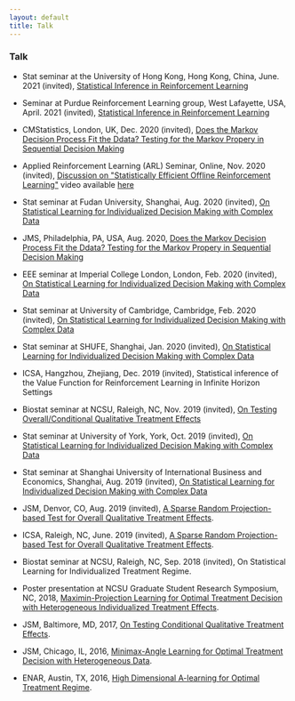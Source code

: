 ```yaml
---
layout: default
title: Talk
---
```


### Talk

* Stat seminar at the University of Hong Kong, Hong Kong, China, June. 2021 (invited), [Statistical Inference in Reinforcement Learning](./slides/slides_long.pdf)

* Seminar at Purdue Reinforcement Learning group, West Lafayette, USA, April. 2021 (invited), [Statistical Inference in Reinforcement Learning](./slides/slides_long.pdf)

* CMStatistics, London, UK, Dec. 2020 (invited), [Does the Markov Decision Process Fit the Ddata? Testing for the Markov Propery in Sequential Decision Making](./slides/slides.pdf)

* Applied Reinforcement Learning (ARL) Seminar, Online, Nov. 2020 (invited), [Discussion on "Statistically Efficient Offline Reinforcement Learning"](./slides/Discussion.pdf) video available [here](https://www.bilibili.com/s/video/BV1f5411V77h)

* Stat seminar at Fudan University, Shanghai, Aug. 2020 (invited), [On Statistical Learning for Individualized Decision Making with Complex Data](./slides/slides22.pdf)

* JMS, Philadelphia, PA, USA, Aug. 2020, [Does the Markov Decision Process Fit the Ddata? Testing for the Markov Propery in Sequential Decision Making](./slides/slides.pdf)

* EEE seminar at Imperial College London, London, Feb. 2020 (invited), [On Statistical Learning for Individualized Decision Making with Complex Data](./slides/slides22.pdf)

* Stat seminar at University of Cambridge, Cambridge, Feb. 2020 (invited), [On Statistical Learning for Individualized Decision Making with Complex Data](./slides/slides22.pdf)

* Stat seminar at SHUFE, Shanghai, Jan. 2020 (invited), [On Statistical Learning for Individualized Decision
Making with Complex Data](./slides/slides22.pdf)

* ICSA, Hangzhou, Zhejiang, Dec. 2019 (invited), Statistical inference of the Value Function for Reinforcement Learning in Infinite Horizon Settings

* Biostat seminar at NCSU, Raleigh, NC, Nov. 2019 (invited), [On Testing Overall/Conditional Qualitative Treatment Effects](./slides/OCQTE.pdf)

* Stat seminar at University of York, York, Oct. 2019 (invited), [On Statistical Learning for Individualized Decision
Making with Complex Data](./slides/slides22.pdf)

* Stat seminar at Shanghai University of International Business and Economics, Shanghai, Aug. 2019 (invited), [On Statistical Learning for Individualized Decision
Making with Complex Data](./slides/slides22.pdf)

* JSM, Denvor, CO, Aug. 2019 (invited), [A Sparse Random Projection-based Test for Overall Qualitative Treatment Effects](./slides/OQTEv1.pdf).

* ICSA, Raleigh, NC, June. 2019 (invited), [A Sparse Random Projection-based Test for Overall Qualitative Treatment Effects](./slides/OQTEv1.pdf).

* Biostat seminar at NCSU, Raleigh, NC, Sep. 2018 (invited), On Statistical Learning for Individualized Treatment Regime. 

* Poster presentation at NCSU Graduate Student Research Symposium, NC, 2018, [Maximin-Projection Learning for Optimal Treatment Decision with Heterogeneous
Individualized Treatment Effects](./slides/NCSU2018.pdf).

* JSM, Baltimore, MD, 2017, [On Testing Conditional Qualitative Treatment Effects](./slides/JSM2017.pdf).

* JSM, Chicago, IL, 2016, [Minimax-Angle Learning for Optimal Treatment Decision with Heterogeneous Data](./slides/JSM2016.pdf).

* ENAR, Austin, TX, 2016, [High Dimensional A-learning for Optimal Treatment Regime](./slides/ENAR2016spring.pdf).

